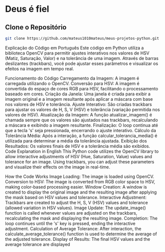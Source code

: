 # Deus é fiel

## Clone o Repositório

```bash
git clone https://github.com/mateus1010mateus/meus-projetos-python.git
```

Explicação do Código em Português
Este código em Python utiliza a biblioteca OpenCV para permitir ajustes interativos nos valores de HSV (Matiz, Saturação, Valor) e na tolerância de uma imagem. Através de barras deslizantes (trackbars), você pode ajustar esses parâmetros e visualizar os efeitos na imagem em tempo real.

Funcionamento do Código
Carregamento da Imagem: A imagem é carregada utilizando o OpenCV.
Conversão para HSV: A imagem é convertida do espaço de cores RGB para HSV, facilitando o processamento baseado em cores.
Criação da Janela: Uma janela é criada para exibir a imagem original e a imagem resultante após aplicar a máscara com base nos valores de HSV e tolerância.
Ajuste Interativo: São criadas trackbars para ajustar os valores de H, S, V (HSV) e tolerância (variação permitida nos valores de HSV).
Atualização da Imagem: A função atualizar_imagem() é chamada sempre que os valores são ajustados nas trackbars, recalculando a máscara e exibindo a imagem resultante.
Finalização: O loop continua até que a tecla 's' seja pressionada, encerrando o ajuste interativo.
Cálculo da Tolerância Média: Após a interação, a função calcular_tolerancia_media() é utilizada para determinar a média da tolerância ajustada.
Exibição dos Resultados: Os valores finais de HSV e a tolerância média são exibidos.
Code Explanation in English
This Python code utilizes the OpenCV library to allow interactive adjustments of HSV (Hue, Saturation, Value) values and tolerance for an image. Using trackbars, you can adjust these parameters and visualize their effects on the image in real-time.

How the Code Works
Image Loading: The image is loaded using OpenCV.
Conversion to HSV: The image is converted from RGB color space to HSV, making color-based processing easier.
Window Creation: A window is created to display the original image and the resulting image after applying the mask based on HSV values and tolerance.
Interactive Adjustment: Trackbars are created to adjust the H, S, V (HSV) values and tolerance (allowed variation in HSV values).
Image Update: The update_image() function is called whenever values are adjusted on the trackbars, recalculating the mask and displaying the resulting image.
Completion: The loop continues until the 's' key is pressed, ending the interactive adjustment.
Calculation of Average Tolerance: After interaction, the calculate_average_tolerance() function is used to determine the average of the adjusted tolerance.
Display of Results: The final HSV values and the average tolerance are displayed
